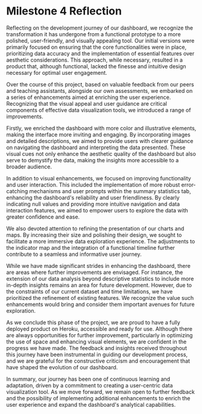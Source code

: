 # Milestone 4 Reflection

Reflecting on the development journey of our dashboard, we recognize the transformation it has undergone from a functional prototype to a more polished, user-friendly, and visually appealing tool. Our initial versions were primarily focused on ensuring that the core functionalities were in place, prioritizing data accuracy and the implementation of essential features over aesthetic considerations. This approach, while necessary, resulted in a product that, although functional, lacked the finesse and intuitive design necessary for optimal user engagement.

Over the course of this project, based on valuable feedback from our peers and teaching assistants, alongside our own assessments, we embarked on a series of enhancements aimed at enriching the user experience. Recognizing that the visual appeal and user guidance are critical components of effective data visualization tools, we introduced a range of improvements.

Firstly, we enriched the dashboard with more color and illustrative elements, making the interface more inviting and engaging. By incorporating images and detailed descriptions, we aimed to provide users with clearer guidance on navigating the dashboard and interpreting the data presented. These visual cues not only enhance the aesthetic quality of the dashboard but also serve to demystify the data, making the insights more accessible to a broader audience.

In addition to visual enhancements, we focused on improving functionality and user interaction. This included the implementation of more robust error-catching mechanisms and user prompts within the summary statistics tab, enhancing the dashboard's reliability and user friendliness. By clearly indicating null values and providing more intuitive navigation and data interaction features, we aimed to empower users to explore the data with greater confidence and ease.

We also devoted attention to refining the presentation of our charts and maps. By increasing their size and polishing their design, we sought to facilitate a more immersive data exploration experience. The adjustments to the indicator map and the integration of a functional timeline further contribute to a seamless and informative user journey.

While we have made significant strides in enhancing the dashboard, there are areas where further improvements are envisaged. For instance, the extension of our data analysis beyond descriptive statistics to include more in-depth insights remains an area for future development. However, due to the constraints of our current dataset and time limitations, we have prioritized the refinement of existing features. We recognize the value such enhancements would bring and consider them important avenues for future exploration.

As we conclude this phase of the project, we are proud to have a fully deployed product on Heroku, accessible and ready for use. Although there are always opportunities for further improvement, particularly in optimizing the use of space and enhancing visual elements, we are confident in the progress we have made. The feedback and insights received throughout this journey have been instrumental in guiding our development process, and we are grateful for the constructive criticism and encouragement that have shaped the evolution of our dashboard.

In summary, our journey has been one of continuous learning and adaptation, driven by a commitment to creating a user-centric data visualization tool. As we move forward, we remain open to further feedback and the possibility of implementing additional enhancements to enrich the user experience and expand the dashboard's analytical capabilities.
